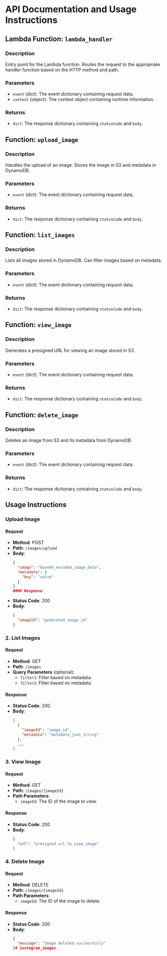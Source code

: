 # API Documentation and Usage Instructions

## Lambda Function: `lambda_handler`

### Description
Entry point for the Lambda function. Routes the request to the appropriate handler function based on the HTTP method and path.

### Parameters
- `event` (dict): The event dictionary containing request data.
- `context` (object): The context object containing runtime information.

### Returns
- `dict`: The response dictionary containing `statusCode` and `body`.

## Function: `upload_image`

### Description
Handles the upload of an image. Stores the image in S3 and metadata in DynamoDB.

### Parameters
- `event` (dict): The event dictionary containing request data.

### Returns
- `dict`: The response dictionary containing `statusCode` and `body`.

## Function: `list_images`

### Description
Lists all images stored in DynamoDB. Can filter images based on metadata.

### Parameters
- `event` (dict): The event dictionary containing request data.

### Returns
- `dict`: The response dictionary containing `statusCode` and `body`.

## Function: `view_image`

### Description
Generates a presigned URL for viewing an image stored in S3.

### Parameters
- `event` (dict): The event dictionary containing request data.

### Returns
- `dict`: The response dictionary containing `statusCode` and `body`.

## Function: `delete_image`

### Description
Deletes an image from S3 and its metadata from DynamoDB.

### Parameters
- `event` (dict): The event dictionary containing request data.

### Returns
- `dict`: The response dictionary containing `statusCode` and `body`.

## Usage Instructions

### Upload Image

#### Request
- **Method**: POST
- **Path**: `/images/upload`
- **Body**:
  ```json
  {
    "image": "base64_encoded_image_data",
    "metadata": {
      "key": "value"
    }
  }
  #### Response
- **Status Code**: 200
- **Body**:
  ```json
  {
    "imageId": "generated_image_id"
  }
  ```

### 2. List Images

#### Request
- **Method**: GET
- **Path**: `/images`
- **Query Parameters** (optional):
  - `filter1`: Filter based on metadata.
  - `filter2`: Filter based on metadata.

#### Response
- **Status Code**: 200
- **Body**:
  ```json
  [
    {
      "imageId": "image_id",
      "metadata": "metadata_json_string"
    },
    ...
  ]
  ```

### 3. View Image

#### Request
- **Method**: GET
- **Path**: `/images/{imageId}`
- **Path Parameters**:
  - `imageId`: The ID of the image to view.

#### Response
- **Status Code**: 200
- **Body**:
  ```json
  {
    "url": "presigned_url_to_view_image"
  }
  ```

### 4. Delete Image

#### Request
- **Method**: DELETE
- **Path**: `/images/{imageId}`
- **Path Parameters**:
  - `imageId`: The ID of the image to delete.

#### Response
- **Status Code**: 200
- **Body**:
  ```json
  {
    "message": "Image deleted successfully"
  }#   i n s t a g r a m _ i m a g e s  
 